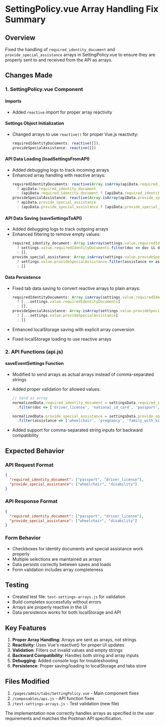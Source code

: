 # SettingPolicy.vue Array Handling Fix Summary

## Overview
Fixed the handling of `required_identity_document` and `provide_special_assistance` arrays in SettingPolicy.vue to ensure they are properly sent to and received from the API as arrays.

## Changes Made

### 1. SettingPolicy.vue Component

#### Imports
- Added `reactive` import for proper array reactivity

#### Settings Object Initialization
- Changed arrays to use `reactive()` for proper Vue.js reactivity:
  ```javascript
  requiredIdentityDocuments: reactive([]),
  provideSpecialAssistance: reactive([])
  ```

#### API Data Loading (loadSettingsFromAPI)
- Added debugging logs to track incoming arrays
- Enhanced array handling with reactive arrays:
  ```javascript
  requiredIdentityDocuments: reactive(Array.isArray(apiData.required_identity_document)
    ? apiData.required_identity_document
    : (apiData.required_identity_document ? [apiData.required_identity_document] : [])),
  provideSpecialAssistance: reactive(Array.isArray(apiData.provide_special_assistance)
    ? apiData.provide_special_assistance
    : (apiData.provide_special_assistance ? [apiData.provide_special_assistance] : []))
  ```

#### API Data Saving (saveSettingsToAPI)
- Added debugging logs to track outgoing arrays
- Enhanced filtering to remove empty values:
  ```javascript
  required_identity_document: Array.isArray(settings.value.requiredIdentityDocuments) 
    ? settings.value.requiredIdentityDocuments.filter(doc => doc && doc.trim() !== '') 
    : [],
  provide_special_assistance: Array.isArray(settings.value.provideSpecialAssistance) 
    ? settings.value.provideSpecialAssistance.filter(assistance => assistance && assistance.trim() !== '') 
    : []
  ```

#### Data Persistence
- Fixed tab data saving to convert reactive arrays to plain arrays:
  ```javascript
  requiredIdentityDocuments: Array.isArray(settings.value.requiredIdentityDocuments) 
    ? [...settings.value.requiredIdentityDocuments] 
    : [],
  provideSpecialAssistance: Array.isArray(settings.value.provideSpecialAssistance) 
    ? [...settings.value.provideSpecialAssistance] 
    : []
  ```

- Enhanced localStorage saving with explicit array conversion
- Fixed localStorage loading to use reactive arrays

### 2. API Functions (api.js)

#### saveEventSettings Function
- Modified to send arrays as actual arrays instead of comma-separated strings
- Added proper validation for allowed values:
  ```javascript
  // Send as array
  normalizedData.required_identity_document = settingsData.required_identity_document
    .filter(doc => ['driver_license', 'national_id_card', 'passport', 'student_card'].includes(doc))
  
  normalizedData.provide_special_assistance = settingsData.provide_special_assistance
    .filter(assistance => ['wheelchair', 'pregnancy', 'family_with_kids', 'disability'].includes(assistance))
  ```

- Added support for comma-separated string inputs for backward compatibility

## Expected Behavior

### API Request Format
```json
{
  "required_identity_document": ["passport", "driver_license"],
  "provide_special_assistance": ["wheelchair", "disability"]
}
```

### API Response Format
```json
{
  "required_identity_document": ["passport", "driver_license"], 
  "provide_special_assistance": ["wheelchair", "disability"]
}
```

### Form Behavior
- Checkboxes for identity documents and special assistance work properly
- Multiple selections are maintained as arrays
- Data persists correctly between saves and loads
- Form validation includes array completeness

## Testing
- Created test file: `test-settings-arrays.js` for validation
- Build completes successfully without errors
- Arrays are properly reactive in the UI
- Data persistence works for both localStorage and API

## Key Features
1. **Proper Array Handling**: Arrays are sent as arrays, not strings
2. **Reactivity**: Uses Vue's reactive() for proper UI updates
3. **Validation**: Filters out invalid values and empty strings
4. **Backward Compatibility**: Handles both string and array inputs
5. **Debugging**: Added console logs for troubleshooting
6. **Persistence**: Proper saving/loading to localStorage and tabs store

## Files Modified
1. `/pages/admin/tabs/SettingPolicy.vue` - Main component fixes
2. `/composables/api.js` - API function fixes
3. `/test-settings-arrays.js` - Test validation (new file)

The implementation now correctly handles arrays as specified in the user requirements and matches the Postman API specification.